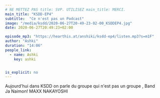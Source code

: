 ```yaml
---
# NE METTEZ PAS title: SVP. UTILISEZ main_title: MERCI.
main_title: "KSDD-EP4"
subtitle:  "Ce n'est pas un Podcast"
image: "/media/ksdd/2020-06-27T20-49-23-02-00_KSDDEP4.jpg"
date: 2020-06-27T20:49:23+02:00

episode_mp3: "https://hearthis.at/anshiki/ksdd-ep4/listen.mp3?s=m1F"
author: "Ashki"
duration: "14:06"
people_link: 
  - name: Ashki
    key: ashki


is_explicit: no
---
```


<PodcastHeader/>

<!-- ECRIRE LA DESCRIPTION DE L'EPISODE SOUS CETTE LIGNE -->
Aujourd'hui dans KSDD on parle du groupe qui n'est pas un groupe , Band Ja Naimon! MAXX NAKAYOSHI

